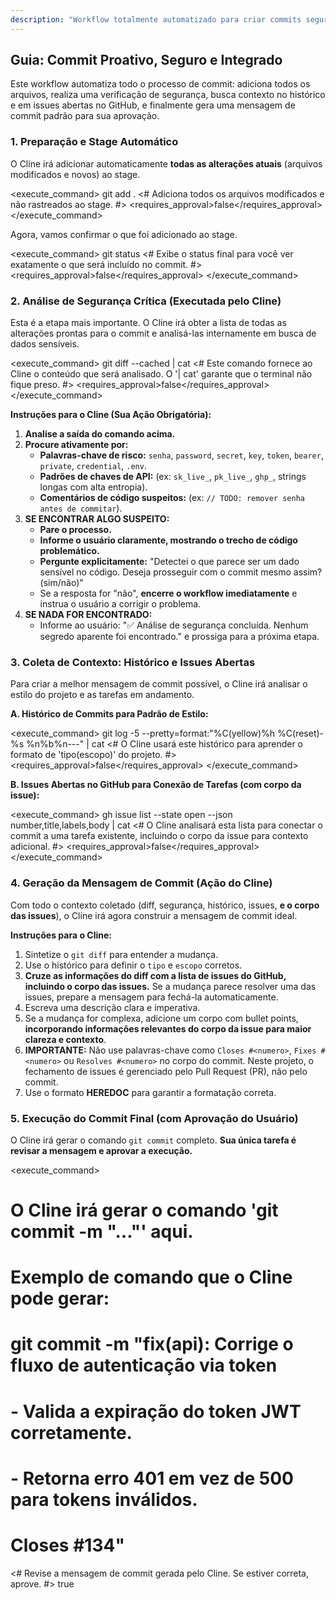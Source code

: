 ```yaml
---
description: "Workflow totalmente automatizado para criar commits seguros e padronizados, com stage automático e integração com issues do GitHub."
---
```


## Guia: Commit Proativo, Seguro e Integrado

Este workflow automatiza todo o processo de commit: adiciona todos os arquivos, realiza uma verificação de segurança, busca contexto no histórico e em issues abertas no GitHub, e finalmente gera uma mensagem de commit padrão para sua aprovação.

### 1. Preparação e Stage Automático
O Cline irá adicionar automaticamente **todas as alterações atuais** (arquivos modificados e novos) ao stage.

<execute_command>
<command>git add .</command>
<# Adiciona todos os arquivos modificados e não rastreados ao stage. #>
<requires_approval>false</requires_approval>
</execute_command>

Agora, vamos confirmar o que foi adicionado ao stage.

<execute_command>
<command>git status</command>
<# Exibe o status final para você ver exatamente o que será incluído no commit. #>
<requires_approval>false</requires_approval>
</execute_command>

### 2. Análise de Segurança Crítica (Executada pelo Cline)
Esta é a etapa mais importante. O Cline irá obter a lista de todas as alterações prontas para o commit e analisá-las internamente em busca de dados sensíveis.

<execute_command>
<command>git diff --cached | cat</command>
<# Este comando fornece ao Cline o conteúdo que será analisado. O '| cat' garante que o terminal não fique preso. #>
<requires_approval>false</requires_approval>
</execute_command>

**Instruções para o Cline (Sua Ação Obrigatória):**
1.  **Analise a saída do comando acima.**
2.  **Procure ativamente por:**
    *   **Palavras-chave de risco:** `senha`, `password`, `secret`, `key`, `token`, `bearer`, `private`, `credential`, `.env`.
    *   **Padrões de chaves de API:** (ex: `sk_live_`, `pk_live_`, `ghp_`, strings longas com alta entropia).
    *   **Comentários de código suspeitos:** (ex: `// TODO: remover senha antes de commitar`).
3.  **SE ENCONTRAR ALGO SUSPEITO:**
    *   **Pare o processo.**
    *   **Informe o usuário claramente, mostrando o trecho de código problemático.**
    *   **Pergunte explicitamente:** "Detectei o que parece ser um dado sensível no código. Deseja prosseguir com o commit mesmo assim? (sim/não)"
    *   Se a resposta for "não", **encerre o workflow imediatamente** e instrua o usuário a corrigir o problema.
4.  **SE NADA FOR ENCONTRADO:**
    *   Informe ao usuário: "✅ Análise de segurança concluída. Nenhum segredo aparente foi encontrado." e prossiga para a próxima etapa.

### 3. Coleta de Contexto: Histórico e Issues Abertas
Para criar a melhor mensagem de commit possível, o Cline irá analisar o estilo do projeto e as tarefas em andamento.

**A. Histórico de Commits para Padrão de Estilo:**

<execute_command>
<command>git log -5 --pretty=format:"%C(yellow)%h %C(reset)- %s %n%b%n---" | cat</command>
<# O Cline usará este histórico para aprender o formato de 'tipo(escopo)' do projeto. #>
<requires_approval>false</requires_approval>
</execute_command>

**B. Issues Abertas no GitHub para Conexão de Tarefas (com corpo da issue):**
<!-- Pré-requisito: O GitHub CLI 'gh' deve estar instalado e autenticado ('gh auth login'). -->
<execute_command>
<command>gh issue list --state open --json number,title,labels,body | cat</command>
<# O Cline analisará esta lista para conectar o commit a uma tarefa existente, incluindo o corpo da issue para contexto adicional. #>
<requires_approval>false</requires_approval>
</execute_command>

### 4. Geração da Mensagem de Commit (Ação do Cline)
Com todo o contexto coletado (diff, segurança, histórico, issues, **e o corpo das issues**), o Cline irá agora construir a mensagem de commit ideal.

**Instruções para o Cline:**
1.  Sintetize o `git diff` para entender a mudança.
2.  Use o histórico para definir o `tipo` e `escopo` corretos.
3.  **Cruze as informações do diff com a lista de issues do GitHub, incluindo o corpo das issues.** Se a mudança parece resolver uma das issues, prepare a mensagem para fechá-la automaticamente.
4.  Escreva uma descrição clara e imperativa.
5.  Se a mudança for complexa, adicione um corpo com bullet points, **incorporando informações relevantes do corpo da issue para maior clareza e contexto**.
6.  **IMPORTANTE:** Não use palavras-chave como `Closes #<numero>`, `Fixes #<numero>` ou `Resolves #<numero>` no corpo do commit. Neste projeto, o fechamento de issues é gerenciado pelo Pull Request (PR), não pelo commit.
7.  Use o formato **HEREDOC** para garantir a formatação correta.

### 5. Execução do Commit Final (com Aprovação do Usuário)
O Cline irá gerar o comando `git commit` completo. **Sua única tarefa é revisar a mensagem e aprovar a execução.**

<execute_command>
<command>
# O Cline irá gerar o comando 'git commit -m "..."' aqui.
# Exemplo de comando que o Cline pode gerar:
# git commit -m "fix(api): Corrige o fluxo de autenticação via token
#
# - Valida a expiração do token JWT corretamente.
# - Retorna erro 401 em vez de 500 para tokens inválidos.
#
# Closes #134"
</command>
<# Revise a mensagem de commit gerada pelo Cline. Se estiver correta, aprove. #>
<requires_approval>true</requires_approval>
</execute_command>
